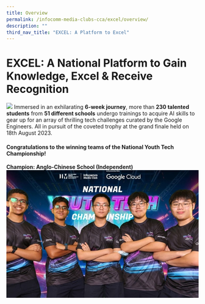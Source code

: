 ```yaml
---
title: Overview
permalink: /infocomm-media-clubs-cca/excel/overview/
description: ""
third_nav_title: "EXCEL: A Platform to Excel"
---
```

# EXCEL: A National Platform to Gain Knowledge, Excel &amp; Receive Recognition


![](/images/NYTC2023/nytc%20web%20banner.png)
Immersed in an exhilarating **6-week journey**, more than **230 talented students** from **51 different schools** undergo trainings to acquire AI skills to gear up for an array of thrilling tech challenges curated by the Google Engineers. All in pursuit of the coveted trophy at the grand finale held on 18th August 2023.

#### **Congratulations to the winning teams of the National Youth Tech Championship!**
**Champion: Anglo-Chinese School (Independent)**
![](/images/NYTC2023/champion%20-%20anglo-chinese%20school%20(independent).jpg)